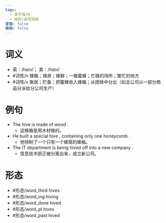 ```yaml
---
tags:
  - 首字母/H
  - 级别/高考四级
掌握: false
模糊: false
---
```

# 词义
- 英：/haɪv/； 美：/haɪv/
- #词性/n  蜂箱；蜂房；蜂群；一箱蜜蜂；忙碌的场所；繁忙的地方
- #词性/v  聚居；贮备；把蜜蜂收入蜂箱；从团体中分出（如总公司以一部分商品分派给分公司生产）
# 例句
- The hive is made of wood .
	- 这蜂箱是用木材做的。
- He built a special hive , containing only one honeycomb .
	- 他特制了一个只有一个蜂窝的蜂箱。
- The IT department is being hived off into a new company .
	- 信息技术部正被分离出来，成立新公司。
# 形态
- #形态/word_third hives
- #形态/word_ing hiving
- #形态/word_done hived
- #形态/word_pl hives
- #形态/word_past hived
